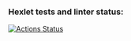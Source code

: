 ### Hexlet tests and linter status:
[![Actions Status](https://github.com/danyabuz/qa-engineer-project-84/actions/workflows/hexlet-check.yml/badge.svg)](https://github.com/danyabuz/qa-engineer-project-84/actions)